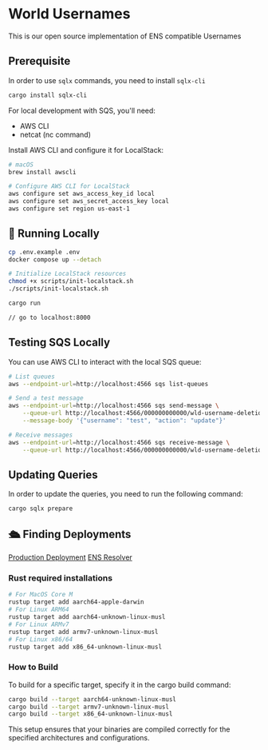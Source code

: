 # World Usernames

This is our open source implementation of ENS compatible Usernames

## Prerequisite

In order to use `sqlx` commands, you need to install `sqlx-cli`

```sh
cargo install sqlx-cli
```

For local development with SQS, you'll need:

- AWS CLI
- netcat (nc command)

Install AWS CLI and configure it for LocalStack:

```sh
# macOS
brew install awscli

# Configure AWS CLI for LocalStack
aws configure set aws_access_key_id local
aws configure set aws_secret_access_key local
aws configure set region us-east-1
```

## 🚀 Running Locally

```sh
cp .env.example .env
docker compose up --detach

# Initialize LocalStack resources
chmod +x scripts/init-localstack.sh
./scripts/init-localstack.sh

cargo run

// go to localhost:8000
```

## Testing SQS Locally

You can use AWS CLI to interact with the local SQS queue:

```sh
# List queues
aws --endpoint-url=http://localhost:4566 sqs list-queues

# Send a test message
aws --endpoint-url=http://localhost:4566 sqs send-message \
    --queue-url http://localhost:4566/000000000000/wld-username-deletion-requests-local \
    --message-body '{"username": "test", "action": "update"}'

# Receive messages
aws --endpoint-url=http://localhost:4566 sqs receive-message \
    --queue-url http://localhost:4566/000000000000/wld-username-deletion-requests-local
```

## Updating Queries

In order to update the queries, you need to run the following command:

```
cargo sqlx prepare
```

## 🛳️ Finding Deployments

[Production Deployment](https://usernames.worldcoin.org/docs)
[ENS Resolver](https://etherscan.io/address/0xB4E36A6C3403137d8fdaf4e91b91D1aBC2caF3Dd)

### Rust required installations

```bash
# For MacOS Core M
rustup target add aarch64-apple-darwin
# For Linux ARM64
rustup target add aarch64-unknown-linux-musl
# For Linux ARMv7
rustup target add armv7-unknown-linux-musl
# For Linux x86/64
rustup target add x86_64-unknown-linux-musl
```

### How to Build

To build for a specific target, specify it in the cargo build command:

```bash
cargo build --target aarch64-unknown-linux-musl
cargo build --target armv7-unknown-linux-musl
cargo build --target x86_64-unknown-linux-musl
```

This setup ensures that your binaries are compiled correctly for the specified architectures and configurations.
